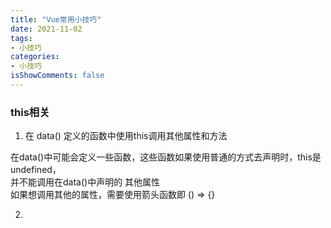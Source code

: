 ```yaml
---
title: "Vue常用小技巧"
date: 2021-11-02
tags:
- 小技巧
categories:
- 小技巧
isShowComments: false
---
```


### this相关
1. 在 data() 定义的函数中使用this调用其他属性和方法  

在data()中可能会定义一些函数，这些函数如果使用普通的方式去声明时，this是undefined，  
并不能调用在data()中声明的 其他属性  
如果想调用其他的属性，需要使用箭头函数即 () => {}

2. 